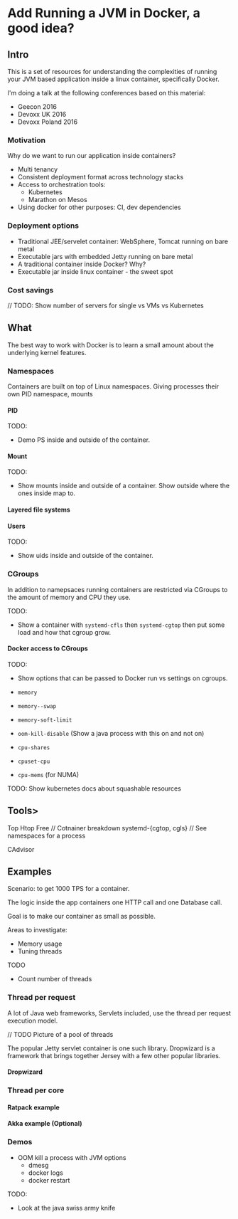 # Add Running a JVM in Docker, a good idea?

## Intro

This is a set of resources for understanding the complexities of running your JVM based application inside a
linux container, specifically Docker.
 
I'm doing a talk at the following conferences based on this material:
* Geecon 2016
* Devoxx UK 2016
* Devoxx Poland 2016

### Motivation

Why do we want to run our application inside containers?

* Multi tenancy
* Consistent deployment format across technology stacks
* Access to orchestration tools:
  * Kubernetes
  * Marathon on Mesos
* Using docker for other purposes: CI, dev dependencies

### Deployment options

* Traditional JEE/servelet container: WebSphere, Tomcat running on bare metal
* Executable jars with embedded Jetty running on bare metal
* A traditional container inside Docker? Why?
* Executable jar inside linux container - the sweet spot


### Cost savings

// TODO: Show number of servers for single vs VMs vs Kubernetes

## What

The best way to work with Docker is to learn a small amount about the underlying 
kernel features.

### Namespaces

Containers are built on top of Linux namespaces. Giving processes their own PID
namespace, mounts 

#### PID

TODO: 
* Demo PS inside and outside of the container.

#### Mount

TODO: 
* Show mounts inside and outside of a container. Show outside where the ones
inside map to.

#### Layered file systems

#### Users

TODO:
* Show uids inside and outside of the container.

### CGroups

In addition to namepsaces running containers are restricted via CGroups to the
amount of memory and CPU they use.

TODO: 
* Show a container with `systemd-cfls` then `systemd-cgtop` then put some
load and how that cgroup grow.

#### Docker access to CGroups

TODO: 
* Show options that can be passed to Docker run vs settings on cgroups.

* `memory`
* `memory--swap`
* `memory-soft-limit`
* `oom-kill-disable` (Show a java process with this on and not on)

* `cpu-shares`
* `cpuset-cpu`
* `cpu-mems` (for NUMA)

TODO: Show kubernetes docs about squashable resources


## Tools>

Top
Htop
Free
// Cotnainer breakdown
systemd-{cgtop, cgls}
// See namespaces for a process

CAdvisor

## Examples

Scenario: to get 1000 TPS for a container.

The logic inside the app containers one HTTP call and one Database call.

Goal is to make our container as small as possible.

Areas to investigate:
* Memory usage
* Tuning threads

TODO
* Count number of threads

### Thread per request

A lot of Java web frameworks, Servlets included, use the thread per request execution model.

// TODO Picture of a pool of threads

The popular Jetty servlet container is one such library. Dropwizard is a framework
that brings together Jersey with a few other popular libraries.

#### Dropwizard

### Thread per core

#### Ratpack example

#### Akka example (Optional)

### Demos

* OOM kill a process with JVM options
  * dmesg
  * docker logs
  * docker restart



TODO:
* Look at the java swiss army knife
